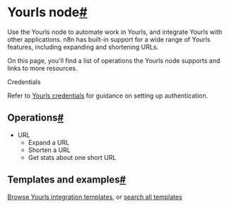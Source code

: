 [](https://github.com/n8n-io/n8n-docs/edit/main/docs/integrations/builtin/app-nodes/n8n-nodes-base.yourls.md "Edit this page")

# Yourls node[#](#yourls-node "Permanent link")

Use the Yourls node to automate work in Yourls, and integrate Yourls with other applications. n8n has built-in support for a wide range of Yourls features, including expanding and shortening URLs.

On this page, you'll find a list of operations the Yourls node supports and links to more resources.

Credentials

Refer to [Yourls credentials](../../credentials/yourls/) for guidance on setting up authentication.

## Operations[#](#operations "Permanent link")

*   URL
    *   Expand a URL
    *   Shorten a URL
    *   Get stats about one short URL

## Templates and examples[#](#templates-and-examples "Permanent link")

[Browse Yourls integration templates](https://n8n.io/integrations/yourls/), or [search all templates](https://n8n.io/workflows/)